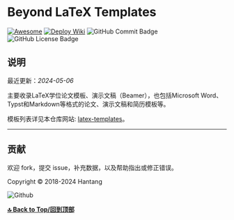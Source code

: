 # Beyond LaTeX Templates

[![Awesome](https://awesome.re/badge.svg)](https://github.com/hantang/latex-templates)
[![Deploy Wiki](https://github.com/hantang/latex-templates/actions/workflows/deploy.yml/badge.svg)](https://github.com/hantang/latex-templates/actions/workflows/deploy.yml)
![GitHub Commit Badge](https://img.shields.io/github/last-commit/hantang/latex-templates.svg)
![GitHub License Badge](https://img.shields.io/github/license/hantang/latex-templates.svg)

## 说明

最近更新：*2024-05-06*

主要收录LaTeX学位论文模板、演示文稿（Beamer），也包括Microsoft Word、Typst和Markdown等格式的论文、演示文稿和简历模板等。

模板列表详见本仓库网站: [latex-templates](https://hantang.github.io/latex-templates/)。

<!-- **[🔝 Back to Top/回到顶部](#beyond-latex-templates)** -->

---

<!-- START-TABLE -->

<!-- END-TABLE -->

<!-- [Stargazers over time](https://starchart.cc/hantang/latex-templates.svg) -->

## 贡献

欢迎 fork，提交 issue，补充数据，以及帮助指出或修正错误。

Copyright &copy; 2018-2024 Hantang

![Github](https://img.shields.io/badge/GitHub-100000?style=for-the-badge&logo=github&logoColor=white)

**[🔝 Back to Top/回到顶部](#beyond-latex-templates)**
